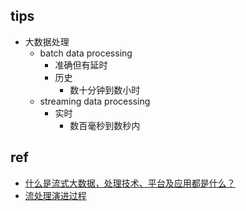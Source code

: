 
## tips
+ 大数据处理
    + batch data processing
        + 准确但有延时
        + 历史 
            + 数十分钟到数小时
    + streaming data processing
        + 实时
            + 数百毫秒到数秒内


## ref
+ [什么是流式大数据，处理技术、平台及应用都是什么？](http://www.duozhishidai.com/article-905-1.html)
+ [流处理演进过程](https://www.jianshu.com/p/dc7293257831)
